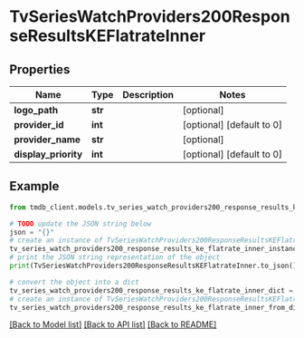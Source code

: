 # TvSeriesWatchProviders200ResponseResultsKEFlatrateInner


## Properties

Name | Type | Description | Notes
------------ | ------------- | ------------- | -------------
**logo_path** | **str** |  | [optional] 
**provider_id** | **int** |  | [optional] [default to 0]
**provider_name** | **str** |  | [optional] 
**display_priority** | **int** |  | [optional] [default to 0]

## Example

```python
from tmdb_client.models.tv_series_watch_providers200_response_results_ke_flatrate_inner import TvSeriesWatchProviders200ResponseResultsKEFlatrateInner

# TODO update the JSON string below
json = "{}"
# create an instance of TvSeriesWatchProviders200ResponseResultsKEFlatrateInner from a JSON string
tv_series_watch_providers200_response_results_ke_flatrate_inner_instance = TvSeriesWatchProviders200ResponseResultsKEFlatrateInner.from_json(json)
# print the JSON string representation of the object
print(TvSeriesWatchProviders200ResponseResultsKEFlatrateInner.to_json())

# convert the object into a dict
tv_series_watch_providers200_response_results_ke_flatrate_inner_dict = tv_series_watch_providers200_response_results_ke_flatrate_inner_instance.to_dict()
# create an instance of TvSeriesWatchProviders200ResponseResultsKEFlatrateInner from a dict
tv_series_watch_providers200_response_results_ke_flatrate_inner_from_dict = TvSeriesWatchProviders200ResponseResultsKEFlatrateInner.from_dict(tv_series_watch_providers200_response_results_ke_flatrate_inner_dict)
```
[[Back to Model list]](../README.md#documentation-for-models) [[Back to API list]](../README.md#documentation-for-api-endpoints) [[Back to README]](../README.md)


